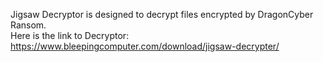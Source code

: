 Jigsaw Decryptor is designed to decrypt files encrypted by DragonCyber Ransom.\
Here is the link to Decryptor:\
https://www.bleepingcomputer.com/download/jigsaw-decrypter/
